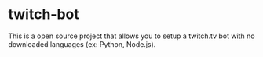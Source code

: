 # twitch-bot
This is a open source project that allows you to setup a twitch.tv bot with no downloaded languages (ex: Python, Node.js).
